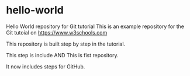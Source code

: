 # hello-world
Hello World repository for Git tutorial
This is an example repository for the Git tutoial on https://www.w3schools.com

This repository is built step by step in the tutorial.

This step is include
AND This is fist repository.

It now includes steps for GitHub.
